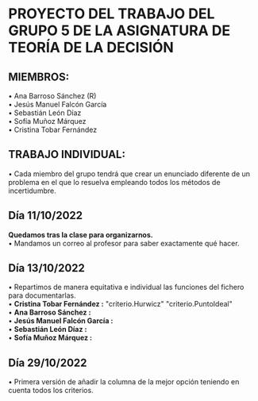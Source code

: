 # PROYECTO DEL TRABAJO DEL GRUPO 5 DE LA ASIGNATURA DE TEORÍA DE LA DECISIÓN
## MIEMBROS:
• Ana Barroso Sánchez (R)  <br>
• Jesús Manuel Falcón García  <br>
• Sebastián León Díaz  <br>
• Sofía Muñoz Márquez<br>
• Cristina Tobar Fernández  <br>
## TRABAJO INDIVIDUAL:
• Cada miembro del grupo tendrá que crear un enunciado diferente de un problema en el
que lo resuelva empleando todos los métodos de incertidumbre.
## Día 11/10/2022
**Quedamos tras la clase para organizarnos.** <br>
• Mandamos un correo al profesor para saber exactamente qué hacer.<br>
## Día 13/10/2022
• Repartimos de manera equitativa e individual las funciones del fichero para documentarlas.<br>
    • **Cristina Tobar Fernández :** "criterio.Hurwicz" "criterio.PuntoIdeal"<br>
    • **Ana Barroso Sánchez :**              <br>
    • **Jesús Manuel Falcón García :**       <br>
    • **Sebastián León Díaz :**              <br>
    • **Sofía Muñoz Márquez :**              <br>
    
## Día 29/10/2022
• Primera versión de añadir la columna de la mejor opción teniendo en cuenta todos los criterios.
